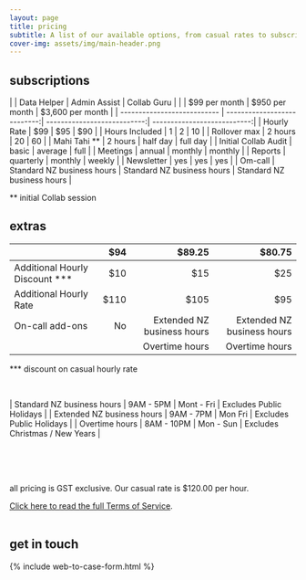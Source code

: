 ```yaml
---
layout: page
title: pricing
subtitle: A list of our available options, from casual rates to subscriptions with extra packages.
cover-img: assets/img/main-header.png 
---
```


## subscriptions

|                             | Data Helper                 | Admin Assist                | Collab Guru                 |
|                             | $99 per month               | $950 per month              | $3,600 per month            |
| --------------------------- | ---------------------------:| ---------------------------:| ---------------------------:|
| Hourly Rate                 | $99                         | $95                         | $90                         |
| Hours Included              | 1                           | 2                           | 10                          |
| Rollover max                | 2 hours                     | 20                          | 60                          |
| Mahi Tahi **                | 2 hours                     | half day                    | full day                    |
| Initial Collab Audit        | basic                       | average                     | full                        |
| Meetings                    | annual                      | monthly                     | monthly                     |
| Reports                     | quarterly                   | monthly                     | weekly                      |
| Newsletter                  | yes                         | yes                         | yes                         |
| Om-call                     | Standard NZ business hours  | Standard NZ business hours  | Standard NZ business hours  | 

 ** initial Collab session
<br/>


## extras

|                                | $94                         | $89.25                      | $80.75                      |
| ------------------------------ |----------------------------:| ---------------------------:| ---------------------------:|
| Additional Hourly Discount *** | $10                         | $15                         | $25                         |
| Additional Hourly Rate         | $110                        | $105                        | $95                         |
| On-call add-ons                | No                          | Extended NZ business hours  | Extended NZ business hours  |
|                                |                             | Overtime hours              | Overtime hours              |

 *** discount on casual hourly rate

<br/>

| Standard NZ business hours  | 9AM - 5PM  | Mont - Fri | Excludes Public Holidays       |
| Extended NZ business hours  | 9AM - 7PM  | Mon Fri    | Excludes Public Holidays       |
| Overtime hours              | 8AM - 10PM | Mon - Sun  | Excludes Christmas / New Years |

<br/>
<br/>
<br/>

all pricing is GST exclusive.
Our casual rate is $120.00 per hour. 

[Click here to read the full Terms of Service](/termsofservice/).
<br/>
<br/>

## get in touch

{% include web-to-case-form.html %}
<br/>
